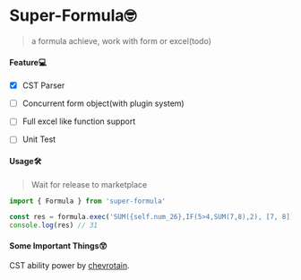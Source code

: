 # Super-Formula🤓
> a formula achieve, work with form or excel(todo)

#### Feature💻
- [x] CST Parser
- [ ] Concurrent form object(with plugin system)
- [ ] Full excel like function support
- [ ] Unit Test


#### Usage🛠
> Wait for release to marketplace
```javascript
import { Formula } from 'super-formula'

const res = formula.exec('SUM({self.num_26},IF(5>4,SUM(7,8),2), [7, 8])')
console.log(res) // 31
```

#### Some Important Things😲
CST ability power by [chevrotain](https://chevrotain.io/).